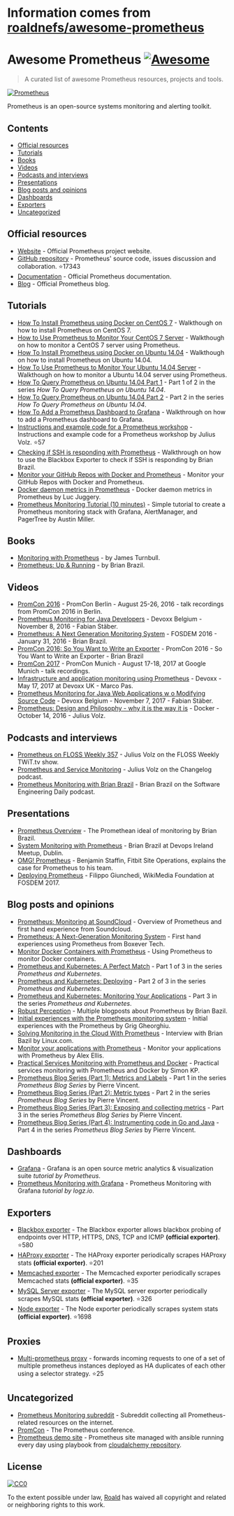 # Information comes from [roaldnefs/awesome-prometheus](https://github.com/roaldnefs/awesome-prometheus)
# Awesome Prometheus  [![Awesome](https://cdn.rawgit.com/sindresorhus/awesome/d7305f38d29fed78fa85652e3a63e154dd8e8829/media/badge.svg)](https://github.com/sindresorhus/awesome)

> A curated list of awesome Prometheus resources, projects and tools.

[![Prometheus](media/prometheus.png)](https://prometheus.io/)

Prometheus is an open-source systems monitoring and alerting toolkit.

## Contents

- [Official resources](#official-resources)
- [Tutorials](#tutorials)
- [Books](#books)
- [Videos](#videos)
- [Podcasts and interviews](#podcasts-and-interviews)
- [Presentations](#presentations)
- [Blog posts and opinions](#blog-posts-and-opinions)
- [Dashboards](#dashboards)
- [Exporters](#exporters)
- [Uncategorized](#uncategorized)

## Official resources

- [Website](https://prometheus.io/) - Official Prometheus project website.
- [GitHub repository](https://github.com/prometheus/prometheus) - Prometheus' source code, issues discussion and collaboration. :star:17343
- [Documentation](https://prometheus.io/docs/introduction/overview/) - Official Prometheus documentation.
- [Blog](https://prometheus.io/blog/) - Official Prometheus blog.

## Tutorials

- [How To Install Prometheus using Docker on CentOS 7](https://www.digitalocean.com/community/tutorials/how-to-install-prometheus-using-docker-on-centos-7) - Walkthough on how to install Prometheus on CentOS 7.
- [How to Use Prometheus to Monitor Your CentOS 7 Server](https://www.digitalocean.com/community/tutorials/how-to-use-prometheus-to-monitor-your-centos-7-server) - Walkthough on how to monitor a CentOS 7 server using Prometheus.
- [How To Install Prometheus using Docker on Ubuntu 14.04](https://www.digitalocean.com/community/tutorials/how-to-install-prometheus-using-docker-on-ubuntu-14-04) - Walkthough on how to install Prometheus on Ubuntu 14.04.
- [How To Use Prometheus to Monitor Your Ubuntu 14.04 Server](https://www.digitalocean.com/community/tutorials/how-to-use-prometheus-to-monitor-your-ubuntu-14-04-server) - Walkthough on how to monitor a Ubuntu 14.04 server using Prometheus.
- [How To Query Prometheus on Ubuntu 14.04 Part 1](https://www.digitalocean.com/community/tutorials/how-to-query-prometheus-on-ubuntu-14-04-part-1) - Part 1 of 2 in the series _How To Query Prometheus on Ubuntu 14.04_.
- [How To Query Prometheus on Ubuntu 14.04 Part 2](https://www.digitalocean.com/community/tutorials/how-to-query-prometheus-on-ubuntu-14-04-part-2) - Part 2 in the series _How To Query Prometheus on Ubuntu 14.04_.
- [How To Add a Prometheus Dashboard to Grafana](https://www.digitalocean.com/community/tutorials/how-to-add-a-prometheus-dashboard-to-grafana) - Walkthrough on how to add a Prometheus dashboard to Grafana.
- [Instructions and example code for a Prometheus workshop](https://github.com/juliusv/prometheus_workshop) - Instructions and example code for a Prometheus workshop by Julius Volz. :star:57
- [Checking if SSH is responding with Prometheus](https://www.robustperception.io/checking-if-ssh-is-responding-with-prometheus/) - Walkthrough on how to use the Blackbox Exporter to check if SSH is responding by Brian Brazil.
- [Monitor your GitHub Repos with Docker and Prometheus](https://www.brianchristner.io/monitor-your-github-repos-with-docker/) - Monitor your GitHub Repos with Docker and Prometheus.
- [Docker daemon metrics in Prometheus](https://medium.com/lucjuggery/docker-daemon-metrics-in-prometheus-7c359c7ff550) - Docker daemon metrics in Prometheus by Luc Juggery.
- [Prometheus Monitoring Tutorial (10 minutes)](https://pagertree.com/2017/12/01/prometheus-tutorial/) - Simple tutorial to create a Prometheus monitoring stack with Grafana, AlertManager, and PagerTree by Austin Miller.

## Books

- [Monitoring with Prometheus](https://www.prometheusbook.com/) - by James Turnbull.
- [Prometheus: Up & Running](http://shop.oreilly.com/product/0636920147343.do) - by Brian Brazil.

## Videos

- [PromCon 2016](https://www.youtube.com/playlist?list=PLoz-W_CUquUlCq-Q0hy53TolAhaED9vmU) - PromCon Berlin - August 25-26, 2016 - talk recordings from PromCon 2016 in Berlin.
- [Prometheus Monitoring for Java Developers](https://www.youtube.com/watch?v=jb9j_IYv4cU) - Devoxx Belgium - November 8, 2016 - Fabian Stäber.
- [Prometheus: A Next Generation Monitoring System](https://www.youtube.com/watch?v=cwRmXqXKGtk) - FOSDEM 2016 - January 31, 2016 - Brian Brazil.
- [PromCon 2016: So You Want to Write an Exporter](https://www.youtube.com/watch?v=KXq5ibSj2qA) - PromCon 2016 - So You Want to Write an Exporter - Brian Brazil
- [PromCon 2017](https://www.youtube.com/playlist\?list\=PLoz-W_CUquUlnvoEBbqChb7A0ZEZsWSXt) - PromCon Munich - August 17-18, 2017 at Google Munich - talk recordings.
- [Infrastructure and application monitoring using Prometheus](https://www.youtube.com/watch?v=5GYe_-qqP30) - Devoxx - May 17, 2017 at Devoxx UK - Marco Pas.
- [Prometheus Monitoring for Java Web Applications w o Modifying Source Code](https://www.youtube.com/watch?v=BjyI93c8ltA) - Devoxx Belgium - November 7, 2017 - Fabian Stäber.
- [Prometheus: Design and Philosophy - why it is the way it is](https://www.youtube.com/watch?v=QgJbxCWRZ1s) - Docker - October 14, 2016 - Julius Volz.

## Podcasts and interviews

- [Prometheus on FLOSS Weekly 357](https://twit.tv/shows/floss-weekly/episodes/357) -  Julius Volz on the FLOSS Weekly TWiT.tv show.
- [Prometheus and Service Monitoring](https://changelog.com/podcast/168) - Julius Volz on the Changelog podcast.
- [Prometheus Monitoring with Brian Brazil](https://softwareengineeringdaily.com/2016/08/10/prometheus-monitoring-with-brian-brazil/) - Brian Brazil on the Software Engineering Daily podcast.

## Presentations

- [Prometheus Overview](http://www.slideshare.net/brianbrazil/prometheus-overview) - The Promethean ideal of monitoring by Brian Brazil.
- [System Monitoring with Prometheus](http://www.slideshare.net/brianbrazil/devops-ireland-systems-monitoring-with-prometheus) - Brian Brazil at Devops Ireland Meetup, Dublin.
- [OMG! Prometheus](https://www.dropbox.com/s/0l7kxhjqjbabtb0/prometheus%20site-ops%20preso.pdf?dl=0) - Benjamin Staffin, Fitbit Site Operations, explains the case for Prometheus to his team.
- [Deploying Prometheus](https://fosdem.org/2017/schedule/event/deploying_prometheus_at_wikimedia_foundation/attachments/slides/1773/export/events/attachments/deploying_prometheus_at_wikimedia_foundation/slides/1773/Prometheus_at_WMF_Fosdem_2017.pdf) - Filippo Giunchedi, WikiMedia Foundation at FOSDEM 2017.

## Blog posts and opinions

- [Prometheus: Monitoring at SoundCloud](https://developers.soundcloud.com/blog/prometheus-monitoring-at-soundcloud) - Overview of Prometheus and first hand experience from Soundcloud.
- [Prometheus: A Next-Generation Monitoring System](http://www.boxever.com/prometheus-a-next-generation-monitoring-system/) - First hand experiences using Prometheus from Boxever Tech.
- [Monitor Docker Containers with Prometheus](http://5pi.de/2015/01/26/monitor-docker-containers-with-prometheus/) - Using Prometheus to monitor Docker containers.
- [Prometheus and Kubernetes: A Perfect Match](https://www.weave.works/prometheus-kubernetes-perfect-match/) - Part 1 of 3 in the series _Prometheus and Kubernetes_.
- [Prometheus and Kubernetes: Deploying](https://www.weave.works/prometheus-kubernetes-deploying/) - Part 2 of 3 in the series _Prometheus and Kubernetes_.
- [Prometheus and Kubernetes: Monitoring Your Applications](https://www.weave.works/prometheus-and-kubernetes-monitoring-your-applications/) - Part 3 in the series _Prometheus and Kubernetes_.
- [Robust Perception](https://www.robustperception.io/tag/prometheus/) - Multiple blogposts about Prometheus by Brian Bazil.
- [Initial experiences with the Prometheus monitoring system](https://medium.com/@griggheo/initial-experiences-with-the-prometheus-monitoring-system-167054ac439c#.q565suk4h) - Initial experiences with the Prometheus by Grig Gheorghiu.
- [Solving Monitoring in the Cloud With Prometheus](https://www.linux.com/blog/event/cloud-native-europe/2017/3/solving-monitoring-cloud-prometheus) - Interview with Brian Bazil by Linux.com.
- [Monitor your applications with Prometheus](http://blog.alexellis.io/prometheus-monitoring/) - Monitor your applications with Prometheus by Alex Ellis.
- [Practical Services Monitoring with Prometheus and Docker](https://airtame.engineering/practical-services-monitoring-with-prometheus-and-docker-30abd3cf9603) - Practical services monitoring with Prometheus and Docker by Simon KP.
- [Prometheus Blog Series (Part 1): Metrics and Labels](https://pierrevincent.github.io/2017/12/prometheus-blog-series-part-1-metrics-and-labels/) - Part 1 in the series _Prometheus Blog Series_ by Pierre Vincent.
- [Prometheus Blog Series (Part 2): Metric types](https://pierrevincent.github.io/2017/12/prometheus-blog-series-part-2-metric-types/) - Part 2 in the series _Prometheus Blog Series_ by Pierre Vincent.
- [Prometheus Blog Series (Part 3): Exposing and collecting metrics](https://pierrevincent.github.io/2017/12/prometheus-blog-series-part-3-exposing-and-collecting-metrics/) - Part 3 in the series _Prometheus Blog Series_ by Pierre Vincent.
- [Prometheus Blog Series (Part 4): Instrumenting code in Go and Java](https://pierrevincent.github.io/2017/12/prometheus-blog-series-part-4-instrumenting-code-in-go-and-java/) - Part 4 in the series _Prometheus Blog Series_ by Pierre Vincent.

## Dashboards

- [Grafana](https://prometheus.io/docs/visualization/grafana/) - Grafana is an open source metric analytics & visualization suite _tutorial by Prometheus_.
- [Prometheus Monitoring with Grafana](http://logz.io/blog/prometheus-monitoring/) - Prometheus Monitoring with Grafana _tutorial by logz.io_.

## Exporters

- [Blackbox exporter](https://github.com/prometheus/blackbox_exporter) - The Blackbox exporter allows blackbox probing of endpoints over HTTP, HTTPS, DNS, TCP and ICMP **(official exporter)**. :star:580
- [HAProxy exporter](https://github.com/prometheus/haproxy_exporter) - The HAProxy exporter periodically scrapes HAProxy stats **(official exporter)**. :star:201
- [Memcached exporter](https://github.com/prometheus/memcached_exporter) - The Memcached exporter periodically scrapes Memcached stats **(official exporter)**. :star:35
- [MySQL Server exporter](https://github.com/prometheus/mysqld_exporter) - The MySQL server exporter periodically scrapes MySQL stats **(official exporter)**. :star:326
- [Node exporter](https://github.com/prometheus/node_exporter) - The Node exporter periodically scrapes system stats **(official exporter)**. :star:1698

## Proxies

- [Multi-prometheus proxy](https://github.com/matt-deboer/mpp) - forwards incoming requests to one of a set of multiple prometheus instances deployed as HA duplicates of each other using a selector strategy. :star:25

## Uncategorized

- [Prometheus Monitoring subreddit](https://www.reddit.com/r/PrometheusMonitoring/) - Subreddit collecting all Prometheus-related resources on the internet.
- [PromCon](https://promcon.io/) - The Prometheus conference.
- [Prometheus demo site](http://demo.cloudalchemy.org:9090) - Prometheus site managed with ansible running every day using playbook from [cloudalchemy repository](https://github.com/cloudalchemy/demo-site).

## License

[![CC0](https://camo.githubusercontent.com/60561947585c982aee67ed3e3b25388184cc0aa3/687474703a2f2f6d6972726f72732e6372656174697665636f6d6d6f6e732e6f72672f70726573736b69742f627574746f6e732f38387833312f7376672f63632d7a65726f2e737667)](http://creativecommons.org/publicdomain/zero/1.0/)

To the extent possible under law, [Roald](https://github.com/roaldnefs/) has waived all copyright and related or neighboring rights to this work.

